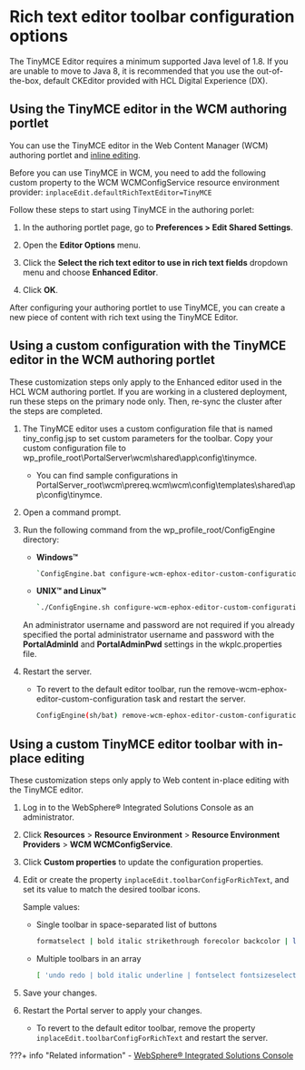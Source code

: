 # Rich text editor toolbar configuration options

The TinyMCE Editor requires a minimum supported Java level of 1.8. If you are unable to move to Java 8, it is recommended that you use the out-of-the-box, default CKEditor provided with HCL Digital Experience (DX).

## Using the TinyMCE editor in the WCM authoring portlet

You can use the TinyMCE editor in the Web Content Manager (WCM) authoring portlet and [inline editing](wcm_config_prop_authoring.md#default-in-place-editing-mode). 

Before you can use TinyMCE in WCM, you need to add the following custom property to the WCM WCMConfigService resource environment provider: `inplaceEdit.defaultRichTextEditor=TinyMCE`

Follow these steps to start using TinyMCE in the authoring porlet:

1. In the authoring portlet page, go to **Preferences > Edit Shared Settings**.

2. Open the **Editor Options** menu.

3. Click the **Select the rich text editor to use in rich text fields** dropdown menu and choose **Enhanced Editor**. 

4. Click **OK**.

After configuring your authoring portlet to use TinyMCE, you can create a new piece of content with rich text using the TinyMCE Editor.

## Using a custom configuration with the TinyMCE editor in the WCM authoring portlet

These customization steps only apply to the Enhanced editor used in the HCL WCM authoring portlet. If you are working in a clustered deployment, run these steps on the primary node only. Then, re-sync the cluster after the steps are completed.

1. The TinyMCE editor uses a custom configuration file that is named tiny_config.jsp to set custom parameters for the toolbar. Copy your custom configuration file to wp_profile_root\PortalServer\wcm\shared\app\config\tinymce.

    - You can find sample configurations in PortalServer_root\wcm\prereq.wcm\wcm\config\templates\shared\app\config\tinymce.

2. Open a command prompt.
3. Run the following command from the wp_profile_root/ConfigEngine directory:

    - **Windows™**

        ```bash
        `ConfigEngine.bat configure-wcm-ephox-editor-custom-configuration -DWasPassword=password -DPortalAdminId=username -DPortalAdminPwd=password`
        ```

    - **UNIX™ and Linux™**

        ```bash
        `./ConfigEngine.sh configure-wcm-ephox-editor-custom-configuration -DWasPassword=password -DPortalAdminId=username -DPortalAdminPwd=password`
        ```

    An administrator username and password are not required if you already specified the portal administrator username and password with the **PortalAdminId** and **PortalAdminPwd** settings in the wkplc.properties file.

4. Restart the server.

    - To revert to the default editor toolbar, run the remove-wcm-ephox-editor-custom-configuration task and restart the server.

        ```bash
        ConfigEngine(sh/bat) remove-wcm-ephox-editor-custom-configuration -DWasPassword=password -DPortalAdminId=username -DPortalAdminPwd=password
        ```

## Using a custom TinyMCE editor toolbar with in-place editing

These customization steps only apply to Web content in-place editing with the TinyMCE editor.

1. Log in to the WebSphere® Integrated Solutions Console as an administrator.

2. Click **Resources** > **Resource Environment** > **Resource Environment Providers** > **WCM WCMConfigService**.

3. Click **Custom properties** to update the configuration properties.

4. Edit or create the property `inplaceEdit.toolbarConfigForRichText`, and set its value to match the desired toolbar icons.

    Sample values:

    - Single toolbar in space-separated list of buttons

        ```bash
        formatselect | bold italic strikethrough forecolor backcolor | link | alignleft aligncenter alignright alignjustify  | numlist bullist outdent indent  | removeformat
        ```

    - Multiple toolbars in an array

        ```bash
        [ 'undo redo | bold italic underline | fontselect fontsizeselect', 'forecolor backcolor | alignleft aligncenter alignright alignfull | numlist bullist outdent indent | a11ycheck' ]
        ```

5. Save your changes.

6. Restart the Portal server to apply your changes.

    - To revert to the default editor toolbar, remove the property `inplaceEdit.toolbarConfigForRichText` and restart the server.

???+ info "Related information"
    - [WebSphere® Integrated Solutions Console](../../../deployment/manage/portal_admin_tools/WebSphere_Integrated_Solutions_Console.md)
